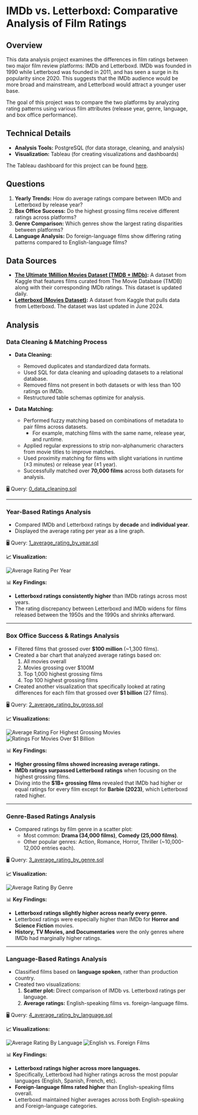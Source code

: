 # IMDb vs. Letterboxd: Comparative Analysis of Film Ratings

## Overview
This data analysis project examines the differences in film ratings between two major film review platforms: IMDb and Letterboxd. IMDb was founded in 1990 while Letterboxd was founded in 2011, and has seen a surge in its popularity since 2020. This suggests that the IMDb audience would be more broad and mainstream, and Letterboxd would attract a younger user base.

The goal of this project was to compare the two platforms by analyzing rating patterns using various film attributes (release year, genre, language, and box office performance).

## Technical Details
- **Analysis Tools:** PostgreSQL (for data storage, cleaning, and analysis)
- **Visualization:** Tableau (for creating visualizations and dashboards)

The Tableau dashboard for this project can be found [here](https://public.tableau.com/app/profile/brandonancil/viz/IMDbvs_Letterboxd/Dashboard1).

## Questions
1. **Yearly Trends:** How do average ratings compare between IMDb and Letterboxd by release year?
2. **Box Office Success:** Do the highest grossing films receive different ratings across platforms?
3. **Genre Comparison:** Which genres show the largest rating disparities between platforms?
4. **Language Analysis:** Do foreign-language films show differing rating patterns compared to English-language films?

## Data Sources
- [**The Ultimate 1Million Movies Dataset (TMDB + IMDb)**](https://www.kaggle.com/datasets/alanvourch/tmdb-movies-daily-updates)**:** A dataset from Kaggle that features films curated from The Movie Database (TMDB) along with their corresponding IMDb ratings. This dataset is updated daily.
- [**Letterboxd (Movies Dataset)**](https://www.kaggle.com/datasets/gsimonx37/letterboxd)**:** A dataset from Kaggle that pulls data from Letterboxd. The dataset was last updated in June 2024.

## Analysis

### Data Cleaning & Matching Process
- **Data Cleaning:**
  - Removed duplicates and standardized data formats.
  - Used SQL for data cleaning and uploading datasets to a relational database.
  - Removed films not present in both datasets or with less than 100 ratings on IMDb.
  - Restructured table schemas optimize for analysis.

- **Data Matching:**
  - Performed fuzzy matching based on combinations of metadata to pair films across datasets.
      - For example, matching films with the same name, release year, and runtime.
  - Applied regular expressions to strip non-alphanumeric characters from movie titles to improve matches.
  - Used proximity matching for films with slight variations in runtime (±3 minutes) or release year (±1 year).
  - Successfully matched over **70,000 films** across both datasets for analysis.

🖥️ Query: [0_data_cleaning.sql](0_data_cleaning.sql)

---

### Year-Based Ratings Analysis
- Compared IMDb and Letterboxd ratings by **decade** and **individual year**.
- Displayed the average rating per year as a line graph.

🖥️ Query: [1_average_rating_by_year.sql](1_average_rating_by_year.sql)

**📈 Visualization:**

![Average Rating Per Year](images/1_average_rating_per_year.png)

📊 **Key Findings:**
- **Letterboxd ratings consistently higher** than IMDb ratings across most years.
- The rating discrepancy between Letterboxd and IMDb widens for films released between the 1950s and the 1990s and shrinks afterward.

---

### Box Office Success & Ratings Analysis
- Filtered films that grossed over **$100 million** (~1,300 films).
- Created a bar chart that analyzed average ratings based on:
  1. All movies overall
  2. Movies grossing over $100M
  3. Top 1,000 highest grossing films
  4. Top 100 highest grossing films
- Created another visualization that specifically looked at rating differences for each film that grossed over **$1 billion** (27 films).

🖥️ Query: [2_average_rating_by_gross.sql](2_average_rating_by_gross.sql)

**📈 Visualizations:**

![Average Rating For Highest Grossing Movies](images/2_1_average_rating_for_highest_grossing_movies.png)
![Ratings For Movies Over $1 Billion](images/2_2_ratings_for_movies_over_billion.png)

📊 **Key Findings:**
- **Higher grossing films showed increasing average ratings.**
- **IMDb ratings surpassed Letterboxd ratings** when focusing on the highest grossing films.
- Diving into the **$1B+ grossing films** revealed that IMDb had higher or equal ratings for every film except for **Barbie (2023)**, which Letterboxd rated higher.

---

### Genre-Based Ratings Analysis
- Compared ratings by film genre in a scatter plot:
  - Most common: **Drama (34,000 films)**, **Comedy (25,000 films)**.
  - Other popular genres: Action, Romance, Horror, Thriller (~10,000-12,000 entries each).

🖥️ Query: [3_average_rating_by_genre.sql](3_average_rating_by_genre.sql)

**📈 Visualization:**

![Average Rating By Genre](images/3_average_rating_by_genre.png)

📊 **Key Findings:**
- **Letterboxd ratings slightly higher across nearly every genre.**
- Letterboxd ratings were especially higher than IMDb for **Horror and Science Fiction** movies.
- **History, TV Movies, and Documentaries** were the only genres where IMDb had marginally higher ratings.

---

### Language-Based Ratings Analysis
- Classified films based on **language spoken**, rather than production country.
- Created two visualizations:
  1. **Scatter plot:** Direct comparison of IMDb vs. Letterboxd ratings per language.
  2. **Average ratings:** English-speaking films vs. foreign-language films.

🖥️ Query: [4_average_rating_by_language.sql](4_average_rating_by_language.sql)

**📈 Visualizations:**

![Average Rating By Language](images/4_1_average_rating_by_language.png)
![English vs. Foreign Films](images/4_2_english_versus_foreign_films.png)

📊 **Key Findings:**
- **Letterboxd ratings higher across more languages.**
- Specifically, Letterboxd had higher ratings across the most popular languages (English, Spanish, French, etc).
- **Foreign-language films rated higher** than English-speaking films overall.
- Letterboxd maintained higher averages across both English-speaking and Foreign-language categories.
